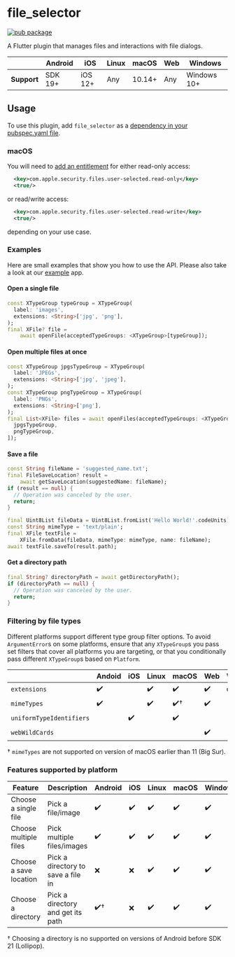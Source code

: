 # file_selector

<?code-excerpt path-base="example/lib"?>

[![pub package](https://img.shields.io/pub/v/file_selector.svg)](https://pub.dartlang.org/packages/file_selector)

A Flutter plugin that manages files and interactions with file dialogs.

|             | Android | iOS     | Linux | macOS  | Web | Windows     |
|-------------|---------|---------|-------|--------|-----|-------------|
| **Support** | SDK 19+ | iOS 12+ | Any   | 10.14+ | Any | Windows 10+ |

## Usage

To use this plugin, add `file_selector` as a [dependency in your pubspec.yaml file](https://flutter.dev/platform-plugins/).

### macOS

You will need to [add an entitlement][entitlement] for either read-only access:
```xml
  <key>com.apple.security.files.user-selected.read-only</key>
  <true/>
```
or read/write access:
```xml
  <key>com.apple.security.files.user-selected.read-write</key>
  <true/>
```
depending on your use case.

### Examples

Here are small examples that show you how to use the API.
Please also take a look at our [example][example] app.

#### Open a single file

<?code-excerpt "open_image_page.dart (SingleOpen)"?>
```dart
const XTypeGroup typeGroup = XTypeGroup(
  label: 'images',
  extensions: <String>['jpg', 'png'],
);
final XFile? file =
    await openFile(acceptedTypeGroups: <XTypeGroup>[typeGroup]);
```

#### Open multiple files at once

<?code-excerpt "open_multiple_images_page.dart (MultiOpen)"?>
```dart
const XTypeGroup jpgsTypeGroup = XTypeGroup(
  label: 'JPEGs',
  extensions: <String>['jpg', 'jpeg'],
);
const XTypeGroup pngTypeGroup = XTypeGroup(
  label: 'PNGs',
  extensions: <String>['png'],
);
final List<XFile> files = await openFiles(acceptedTypeGroups: <XTypeGroup>[
  jpgsTypeGroup,
  pngTypeGroup,
]);
```

#### Save a file

<?code-excerpt "readme_standalone_excerpts.dart (Save)"?>
```dart
const String fileName = 'suggested_name.txt';
final FileSaveLocation? result =
    await getSaveLocation(suggestedName: fileName);
if (result == null) {
  // Operation was canceled by the user.
  return;
}

final Uint8List fileData = Uint8List.fromList('Hello World!'.codeUnits);
const String mimeType = 'text/plain';
final XFile textFile =
    XFile.fromData(fileData, mimeType: mimeType, name: fileName);
await textFile.saveTo(result.path);
```

#### Get a directory path

<?code-excerpt "readme_standalone_excerpts.dart (GetDirectory)"?>
```dart
final String? directoryPath = await getDirectoryPath();
if (directoryPath == null) {
  // Operation was canceled by the user.
  return;
}
```

### Filtering by file types

Different platforms support different type group filter options. To avoid
`ArgumentError`s on some platforms, ensure that any `XTypeGroup`s you pass set
filters that cover all platforms you are targeting, or that you conditionally
pass different `XTypeGroup`s based on `Platform`.

|                          | Andoid | iOS | Linux | macOS  | Web | Windows     |
|--------------------------|--------|-----|-------|--------|-----|-------------|
| `extensions`             | ✔️      |     | ✔️     | ✔️      | ✔️   | ✔️           |
| `mimeTypes`              | ✔️      |     | ✔️     | ✔️†     | ✔️   |             |
| `uniformTypeIdentifiers` |        | ✔️   |       | ✔️      |     |             |
| `webWildCards`           |        |     |       |        | ✔️   |             |

† `mimeTypes` are not supported on version of macOS earlier than 11 (Big Sur).

### Features supported by platform

| Feature                | Description                        | Android | iOS      | Linux      | macOS    | Windows      | Web         |
| ---------------------- |----------------------------------- |---------|--------- | ---------- | -------- | ------------ | ----------- |
| Choose a single file   | Pick a file/image                  | ✔️       | ✔️       | ✔️        | ✔️       | ✔️          | ✔️          |
| Choose multiple files  | Pick multiple files/images         | ✔️       | ✔️       | ✔️        | ✔️       | ✔️          | ✔️          |
| Choose a save location | Pick a directory to save a file in | ❌       | ❌       | ✔️        | ✔️       | ✔️          | ❌          |
| Choose a directory     | Pick a directory and get its path  | ✔️†       | ❌       | ✔️        | ✔️       | ✔️          | ❌          |

† Choosing a directory is no supported on versions of Android before SDK 21 (Lollipop).

[example]:./example
[entitlement]: https://docs.flutter.dev/desktop#entitlements-and-the-app-sandbox
